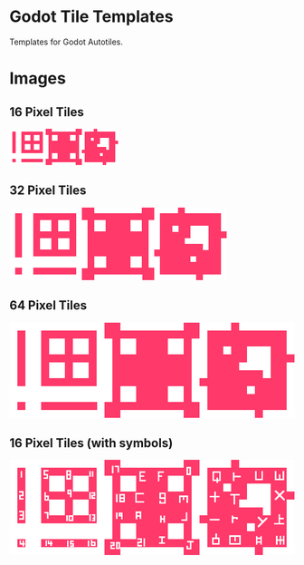# Godot Tile Templates

Templates for Godot Autotiles.

# Images

## 16 Pixel Tiles
![](./png_templates/16px.png)

## 32 Pixel Tiles
![](./png_templates/32px.png)

## 64 Pixel Tiles
![](./png_templates/64px.png)

## 16 Pixel Tiles (with symbols)
![](./png_templates/64px_symbols.png)
